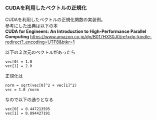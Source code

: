 ### CUDAを利用したベクトルの正規化
CUDAを利用したベクトルの正規化関数の実装例。  
参考にした出典は以下の本  
__CUDA for Engineers: An Introduction to High-Performance Parallel Computing__
https://www.amazon.co.jp/dp/B017HXS0J0/ref=dp-kindle-redirect?_encoding=UTF8&btkr=1  

以下の２次元のベクトルがあったら
```
vec[0] = 1.0
vec[1] = 2.0
```
正規化は
```
norm = sqrt(vec[0]^2 + vec[1]^2)
vec = 1.0 /norm
```
なので以下の通りとなる
```
vec[0] = 0.447213595
vec[1] = 0.894427191
```
